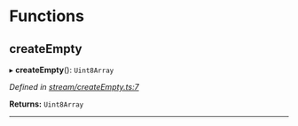 

# Functions

<a id="createempty"></a>

##  createEmpty

▸ **createEmpty**(): `Uint8Array`

*Defined in [stream/createEmpty.ts:7](https://github.com/polkadot-js/common/blob/0710c73/packages/trie-codec/src/stream/createEmpty.ts#L7)*

**Returns:** `Uint8Array`

___

